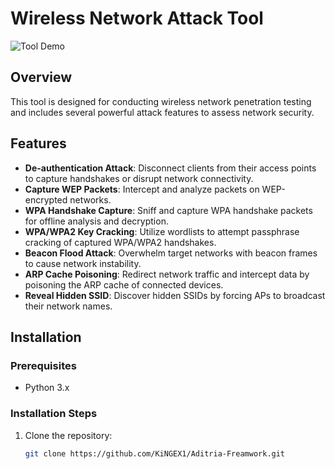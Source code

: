 # Wireless Network Attack Tool

![Tool Demo](https://ibb.co/qygSmYM)

## Overview

This tool is designed for conducting wireless network penetration testing and includes several powerful attack features to assess network security.

## Features

- **De-authentication Attack**: Disconnect clients from their access points to capture handshakes or disrupt network connectivity.
- **Capture WEP Packets**: Intercept and analyze packets on WEP-encrypted networks.
- **WPA Handshake Capture**: Sniff and capture WPA handshake packets for offline analysis and decryption.
- **WPA/WPA2 Key Cracking**: Utilize wordlists to attempt passphrase cracking of captured WPA/WPA2 handshakes.
- **Beacon Flood Attack**: Overwhelm target networks with beacon frames to cause network instability.
- **ARP Cache Poisoning**: Redirect network traffic and intercept data by poisoning the ARP cache of connected devices.
- **Reveal Hidden SSID**: Discover hidden SSIDs by forcing APs to broadcast their network names.

## Installation

### Prerequisites

- Python 3.x

### Installation Steps

1. Clone the repository:
   ```bash
   git clone https://github.com/KiNGEX1/Aditria-Freamwork.git
